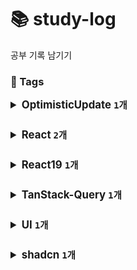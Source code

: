 # 📚 study-log
공부 기록 남기기

<!-- TAGS_START -->

### 📌 Tags

<style>
summary.tag-summary {
  font-size: 1.2em;
  font-weight: bold;
  margin: 0.8em 0;
  cursor: pointer;
}
details {
  margin-bottom: 0.5em;
}
</style>

<details>
<summary class="tag-summary">OptimisticUpdate <code>1개</code></summary>

- [20](2025/05/20.md) 낙관적 업데이트를 위한 리액트 hook
</details>

<details>
<summary class="tag-summary">React <code>2개</code></summary>

- [19](2025/05/19.md) 🛠️ shadcn 검색 Input + Popover 연동 이슈 발생
- [20](2025/05/20.md) 낙관적 업데이트를 위한 리액트 hook
</details>

<details>
<summary class="tag-summary">React19 <code>1개</code></summary>

- [20](2025/05/20.md) 낙관적 업데이트를 위한 리액트 hook
</details>

<details>
<summary class="tag-summary">TanStack-Query <code>1개</code></summary>

- [19-1](2025/05/19-1.md) TanStack Query를 사용하기 적절한 상황은?
</details>

<details>
<summary class="tag-summary">UI <code>1개</code></summary>

- [19](2025/05/19.md) 🛠️ shadcn 검색 Input + Popover 연동 이슈 발생
</details>

<details>
<summary class="tag-summary">shadcn <code>1개</code></summary>

- [19](2025/05/19.md) 🛠️ shadcn 검색 Input + Popover 연동 이슈 발생
</details>


<!-- TAGS_END -->